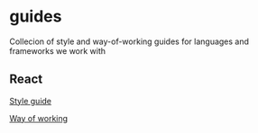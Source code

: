 # guides

Collecion of style and way-of-working guides for languages and frameworks we work with

## React

[Style guide](react/style-guide.md)

[Way of working](react/way-of-working.md)
